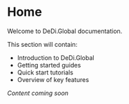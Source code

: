 # Home

Welcome to DeDi.Global documentation.

This section will contain:
- Introduction to DeDi.Global
- Getting started guides
- Quick start tutorials
- Overview of key features

*Content coming soon*
